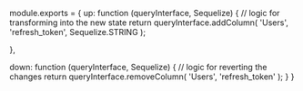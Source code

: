 module.exports = {
up: function (queryInterface, Sequelize) {
// logic for transforming into the new state
return queryInterface.addColumn(
'Users',
'refresh_token',
Sequelize.STRING
);

},

down: function (queryInterface, Sequelize) {
// logic for reverting the changes
return queryInterface.removeColumn(
'Users',
'refresh_token'
);
}
}
